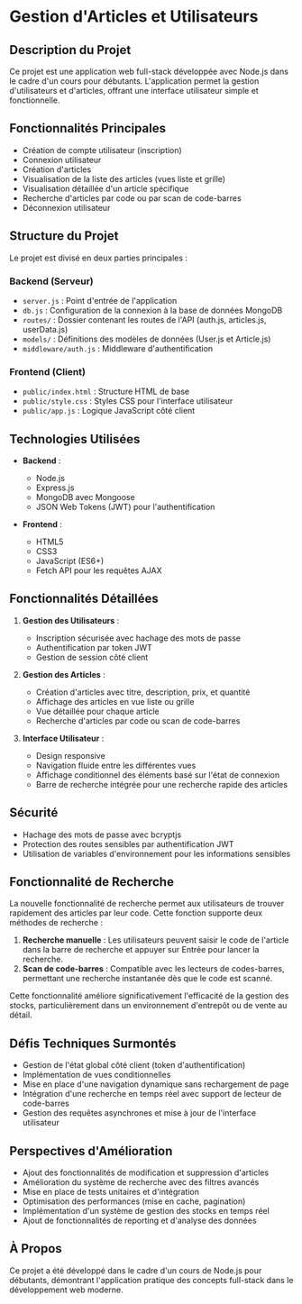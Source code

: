 # Gestion d'Articles et Utilisateurs

## Description du Projet

Ce projet est une application web full-stack développée avec Node.js dans le cadre d'un cours pour débutants. L'application permet la gestion d'utilisateurs et d'articles, offrant une interface utilisateur simple et fonctionnelle.

## Fonctionnalités Principales

- Création de compte utilisateur (inscription)
- Connexion utilisateur
- Création d'articles
- Visualisation de la liste des articles (vues liste et grille)
- Visualisation détaillée d'un article spécifique
- Recherche d'articles par code ou par scan de code-barres
- Déconnexion utilisateur

## Structure du Projet

Le projet est divisé en deux parties principales :

### Backend (Serveur)

- `server.js` : Point d'entrée de l'application
- `db.js` : Configuration de la connexion à la base de données MongoDB
- `routes/` : Dossier contenant les routes de l'API (auth.js, articles.js, userData.js)
- `models/` : Définitions des modèles de données (User.js et Article.js)
- `middleware/auth.js` : Middleware d'authentification

### Frontend (Client)

- `public/index.html` : Structure HTML de base
- `public/style.css` : Styles CSS pour l'interface utilisateur
- `public/app.js` : Logique JavaScript côté client

## Technologies Utilisées

- **Backend** :

  - Node.js
  - Express.js
  - MongoDB avec Mongoose
  - JSON Web Tokens (JWT) pour l'authentification

- **Frontend** :
  - HTML5
  - CSS3
  - JavaScript (ES6+)
  - Fetch API pour les requêtes AJAX

## Fonctionnalités Détaillées

1. **Gestion des Utilisateurs** :

   - Inscription sécurisée avec hachage des mots de passe
   - Authentification par token JWT
   - Gestion de session côté client

2. **Gestion des Articles** :

   - Création d'articles avec titre, description, prix, et quantité
   - Affichage des articles en vue liste ou grille
   - Vue détaillée pour chaque article
   - Recherche d'articles par code ou scan de code-barres

3. **Interface Utilisateur** :
   - Design responsive
   - Navigation fluide entre les différentes vues
   - Affichage conditionnel des éléments basé sur l'état de connexion
   - Barre de recherche intégrée pour une recherche rapide des articles

## Sécurité

- Hachage des mots de passe avec bcryptjs
- Protection des routes sensibles par authentification JWT
- Utilisation de variables d'environnement pour les informations sensibles

## Fonctionnalité de Recherche

La nouvelle fonctionnalité de recherche permet aux utilisateurs de trouver rapidement des articles par leur code. Cette fonction supporte deux méthodes de recherche :

1. **Recherche manuelle** : Les utilisateurs peuvent saisir le code de l'article dans la barre de recherche et appuyer sur Entrée pour lancer la recherche.
2. **Scan de code-barres** : Compatible avec les lecteurs de codes-barres, permettant une recherche instantanée dès que le code est scanné.

Cette fonctionnalité améliore significativement l'efficacité de la gestion des stocks, particulièrement dans un environnement d'entrepôt ou de vente au détail.

## Défis Techniques Surmontés

- Gestion de l'état global côté client (token d'authentification)
- Implémentation de vues conditionnelles
- Mise en place d'une navigation dynamique sans rechargement de page
- Intégration d'une recherche en temps réel avec support de lecteur de code-barres
- Gestion des requêtes asynchrones et mise à jour de l'interface utilisateur

## Perspectives d'Amélioration

- Ajout des fonctionnalités de modification et suppression d'articles
- Amélioration du système de recherche avec des filtres avancés
- Mise en place de tests unitaires et d'intégration
- Optimisation des performances (mise en cache, pagination)
- Implémentation d'un système de gestion des stocks en temps réel
- Ajout de fonctionnalités de reporting et d'analyse des données

## À Propos

Ce projet a été développé dans le cadre d'un cours de Node.js pour débutants, démontrant l'application pratique des concepts full-stack dans le développement web moderne.
